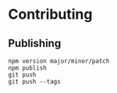 # Contributing

## Publishing

```
npm version major/minor/patch
npm publish
git push
git push --tags
```
